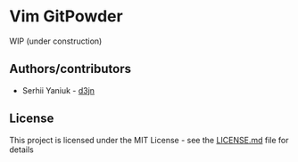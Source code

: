# Vim GitPowder
WIP (under construction)

## Authors/contributors
* Serhii Yaniuk - [d3jn](https://twitter.com/iamdejn)

## License
This project is licensed under the MIT License - see the [LICENSE.md](LICENSE.md) file for details
